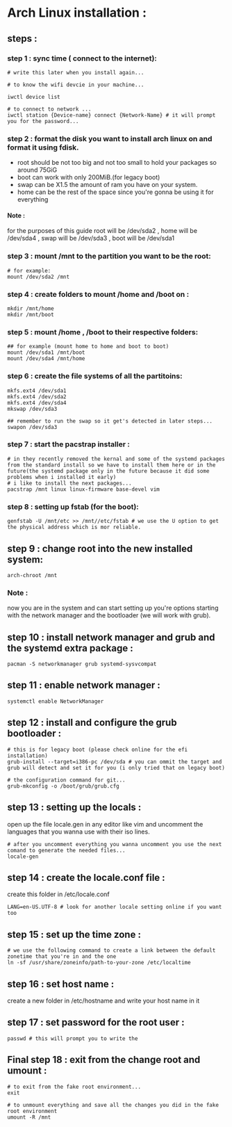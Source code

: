 # Arch Linux installation :



## steps :

### step 1 : sync time ( connect to the internet):
```
# write this later when you install again...

# to know the wifi devcie in your machine...

iwctl device list

# to connect to network ...
iwctl station {Device-name} connect {Network-Name} # it will prompt you for the password...

```

### step 2 : format the disk you want to install arch linux on and format it using fdisk.

* root should be not too big and not too small to hold your packages so around 75GiG
* boot can work with only 200MiB.(for legacy boot)
* swap can be X1.5 the amount of ram you have on your system.
* home can be the rest of the space since you're gonna be using it for everything


#### Note :

for the purposes of this guide root will be /dev/sda2 , home will be /dev/sda4 , swap will be /dev/sda3 , boot will be /dev/sda1

### step 3 : mount /mnt to the partition you want to be the root:

```
# for example:
mount /dev/sda2 /mnt
```
### step 4 :  create folders to mount /home and /boot on :
```
mkdir /mnt/home
mkdir /mnt/boot

```
### step 5 : mount /home , /boot to their respective folders:
```
## for example (mount home to home and boot to boot)
mount /dev/sda1 /mnt/boot
mount /dev/sda4 /mnt/home
```

### step 6 : create the file systems of all the partitoins:
```
mkfs.ext4 /dev/sda1
mkfs.ext4 /dev/sda2
mkfs.ext4 /dev/sda4
mkswap /dev/sda3

## remember to run the swap so it get's detected in later steps...
swapon /dev/sda3
```
### step 7 : start the pacstrap installer :
```
# in they recently removed the kernal and some of the systemd packages from the standard install so we have to install them here or in the future(the systemd package only in the future because it did some problems when i installed it early)
# i like to install the next packages...
pacstrap /mnt linux linux-firmware base-devel vim
```

### step 8 : setting up fstab (for the boot):
```
genfstab -U /mnt/etc >> /mnt//etc/fstab # we use the U option to get the physical address which is mor reliable.
```
## step 9 : change root into the new installed system:
```
arch-chroot /mnt
```
### Note :
now you are in the system and can start setting up you're options starting with the network manager and the bootloader (we will work with grub).

## step 10 : install network manager and grub and the systemd extra package :
```
pacman -S networkmanager grub systemd-sysvcompat
```
## step 11 : enable network manager :
```
systemctl enable NetworkManager

```

## step 12 : install and configure the grub bootloader :
```
# this is for legacy boot (please check online for the efi installation)
grub-install --target=i386-pc /dev/sda # you can ommit the target and grub will detect and set it for you (i only tried that on legacy boot)

# the configuration command for git...
grub-mkconfig -o /boot/grub/grub.cfg

```
## step 13 : setting up the locals :

open up the file locale.gen in any editor like vim and uncomment the languages that you wanna use with their iso lines.

```
# after you uncomment everything you wanna uncomment you use the next comand to generate the needed files...
locale-gen

```

## step 14 : create the locale.conf file :
create this folder in /etc/locale.conf

```
LANG=en-US.UTF-8 # look for another locale setting online if you want too
```


## step 15 : set up the time zone :

```
# we use the following command to create a link between the default zonetime that you're in and the one
ln -sf /usr/share/zoneinfo/path-to-your-zone /etc/localtime
```

## step 16 : set host name :


create a new folder in /etc/hostname and write your host name in it

## step 17 : set password for the root user :

```
passwd # this will prompt you to write the
```

## Final step 18 : exit from the change root and umount :

```
# to exit from the fake root environment...
exit

# to unmount everything and save all the changes you did in the fake root environment
umount -R /mnt

```
